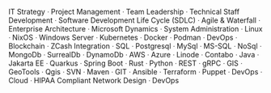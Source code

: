 IT Strategy ᐧ Project Management ᐧ Team Leadership ᐧ Technical Staff Development ᐧ Software Development Life Cycle (SDLC) ᐧ Agile & Waterfall ᐧ Enterprise Architecture ᐧ Microsoft Dynamics ᐧ System Administration ᐧ Linux ᐧ NixOS ᐧ Windows Server ᐧ Kubernetes ᐧ Docker ᐧ Podman ᐧ DevOps ᐧ Blockchain ᐧ ZCash Integration ᐧ SQL ᐧ Postgresql ᐧ MySql ᐧ MS-SQL ᐧ NoSql ᐧ MongoDb ᐧ SurrealDb ᐧ DynamoDb ᐧ AWS ᐧ Azure ᐧ Linode ᐧ Contabo ᐧ Java ᐧ Jakarta EE ᐧ Quarkus ᐧ Spring Boot ᐧ Rust ᐧ Python ᐧ REST ᐧ gRPC ᐧ GIS ᐧ GeoTools ᐧ Qgis ᐧ SVN ᐧ Maven ᐧ GIT ᐧ Ansible ᐧ Terraform ᐧ Puppet ᐧ DevOps ᐧ Cloud ᐧ HIPAA Compliant Network Design ᐧ DevOps
